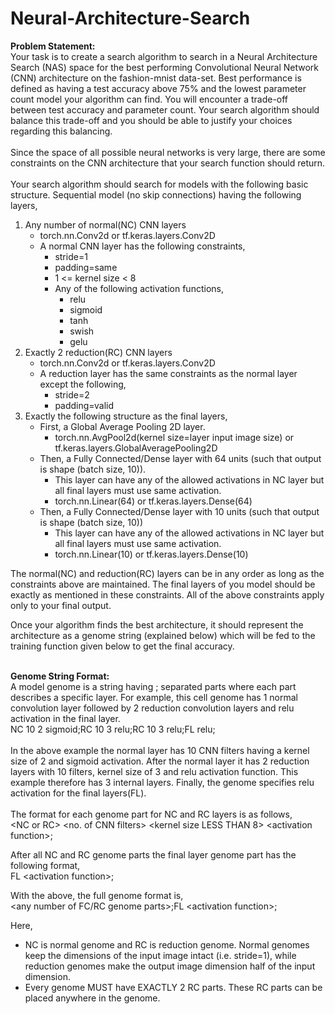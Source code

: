 # Neural-Architecture-Search

**Problem Statement:**<br/>
Your task is to create a search algorithm to search in a Neural Architecture Search (NAS) space for the best performing Convolutional Neural Network (CNN) architecture on the fashion-mnist data-set. Best performance is defined as having a test accuracy above 75% and the lowest parameter count model your algorithm can find. You will encounter a trade-off between test accuracy and parameter count. Your search algorithm should balance this trade-off and you should be able to justify your choices regarding this balancing.<br/><br/>
Since the space of all possible neural networks is very large, there are some constraints on the CNN architecture that your search function should return.<br/><br/>
Your search algorithm should search for models with the following basic structure. Sequential model (no skip connections) having the following layers,<br/>
1. Any number of normal(NC) CNN layers
   - torch.nn.Conv2d or tf.keras.layers.Conv2D
   - A normal CNN layer has the following constraints,
     - stride=1
     - padding=same
     - 1 <= kernel size < 8
     - Any of the following activation functions,
       - relu
       - sigmoid
       - tanh
       - swish
       - gelu
2. Exactly 2 reduction(RC) CNN layers
   - torch.nn.Conv2d or tf.keras.layers.Conv2D
   - A reduction layer has the same constraints as the normal layer except the following,
     - stride=2
     - padding=valid
3. Exactly the following structure as the final layers,
   - First, a Global Average Pooling 2D layer.
     - torch.nn.AvgPool2d(kernel size=layer input image size) or tf.keras.layers.GlobalAveragePooling2D
   - Then, a Fully Connected/Dense layer with 64 units (such that output is shape (batch size, 10)).
     - This layer can have any of the allowed activations in NC layer but all final layers must use same activation.
     - torch.nn.Linear(64) or tf.keras.layers.Dense(64)
   - Then, a Fully Connected/Dense layer with 10 units (such that output is shape (batch size, 10))
     - This layer can have any of the allowed activations in NC layer but all final layers must use same activation.
     - torch.nn.Linear(10) or tf.keras.layers.Dense(10)
 
 The normal(NC) and reduction(RC) layers can be in any order as long as the constraints above are maintained. The final layers of you model should be exactly as mentioned in these constraints. All of the above constraints apply only to your final output. <br/>
 
Once your algorithm finds the best architecture, it should represent the architecture as a genome string (explained below) which will be fed to the training function given below to get the final accuracy.<br/><br/>


**Genome String Format:**<br/>
A model genome is a string having ; separated parts where each part describes a specific layer. For example, this cell genome has 1 normal convolution layer followed by 2 reduction convolution layers and relu activation in the final layer.<br/>
NC 10 2 sigmoid;RC 10 3 relu;RC 10 3 relu;FL relu;<br/><br/>
In the above example the normal layer has 10 CNN filters having a kernel size of 2 and sigmoid activation. After the normal layer it has 2 reduction layers with 10 filters, kernel size of 3 and relu activation function. This example therefore has 3 internal layers. Finally, the genome specifies relu activation for the final layers(FL).<br/><br/>
The format for each genome part for NC and RC layers is as follows,<br/>
\<NC or RC\> <no. of CNN filters> <kernel size LESS THAN 8> \<activation function\>; <br/>
  
After all NC and RC genome parts the final layer genome part has the following format, <br/>
FL \<activation function\>; <br/>
  
With the above, the full genome format is, <br/>
<any number of FC/RC genome parts>;FL \<activation function\>;
  
Here,
- NC is normal genome and RC is reduction genome. Normal genomes keep the dimensions of the input image intact (i.e. stride=1), while reduction genomes make the output image dimension half of the input dimension.
- Every genome MUST have EXACTLY 2 RC parts. These RC parts can be placed anywhere in the genome.
